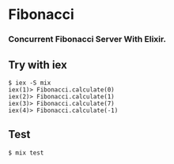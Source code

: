 # Fibonacci

### Concurrent Fibonacci Server With Elixir.

## Try with iex

```
$ iex -S mix
iex(1)> Fibonacci.calculate(0)
iex(2)> Fibonacci.calculate(1)
iex(3)> Fibonacci.calculate(7)
iex(4)> Fibonacci.calculate(-1)
```

## Test

```
$ mix test
```
